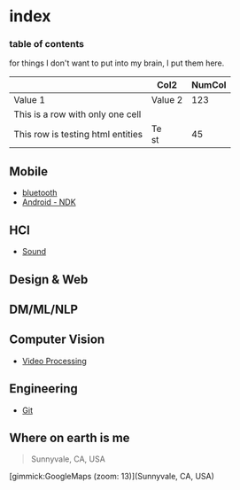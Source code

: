 index
==========

### table of contents
for things I don't want to put into my brain, I put them here.

|                                   |    Col2    | NumCol |
|-----------------------------------|------------|--------|
| Value 1                           | Value 2    |    123 |
| This is a row with only one cell  |            |        |
| This row is testing html entities | Te<br/>st  |     45 |


Mobile
------
- [bluetooth](mobile_bluetooth.md)
- [Android - NDK](mobile_android_ndk.md)



HCI
------
- [Sound](hci_sound.md)


Design & Web
------


DM/ML/NLP
------

Computer Vision
------
- [Video Processing](cv_videoprocessing.md)

Engineering
------
- [Git](eng_git.md)

Where on earth is me
--------

> Sunnyvale, CA, USA

[gimmick:GoogleMaps (zoom: 13)](Sunnyvale, CA, USA)



